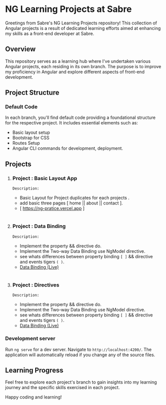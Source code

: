 # NG Learning Projects at Sabre

Greetings from Sabre's NG Learning Projects repository! This collection of Angular projects is a result of dedicated learning efforts aimed at enhancing my skills as a front-end developer at Sabre.

## Overview

This repository serves as a learning hub where I've undertaken various Angular projects, each residing in its own branch. The purpose is to improve my proficiency in Angular and explore different aspects of front-end development.

## Project Structure

### Default Code

In each branch, you'll find default code providing a foundational structure for the respective project. It includes essential elements such as:

- Basic layout setup
- Bootstrap for CSS
- Routes Setup
- Angular CLI commands for development, deployment.



## Projects

1. ### Project : Basic Layout App

   `Description:` 
   - Basic Layout for Project duplicates for each projects .
   - add basic three pages [ home || about || contact ].
   - [ https://ng-pratice.vercel.app ]
#
2. ### Project : Data Binding 

    `Description:` 
   - Implement the property && directive do.
   - Implement the Two-way Data Binding use NgModel directive.
   - see whats differences between property binding `[ ]` && directive and events tigers `( )`.
   - [Data Binding (Live)](https://ng-pratice-git-data-binding-form-frontendprofile.vercel.app/?_vercel_share=tRIps4tApHsotcpyAy3uvrh6fMvmmR0V)

#
3. ### Project : Directives

    `Description:` 
   - Implement the property && directive do.
   - Implement the Two-way Data Binding use NgModel directive.
   - see whats differences between property binding `[ ]` && directive and events tigers `( )`.
   - [Data Binding (Live)](https://ng-pratice-git-data-binding-form-frontendprofile.vercel.app/?_vercel_share=tRIps4tApHsotcpyAy3uvrh6fMvmmR0V)


### Development server

Run `ng serve` for a dev server. Navigate to `http://localhost:4200/`. The application will automatically reload if you change any of the source files.   

## Learning Progress

Feel free to explore each project's branch to gain insights into my learning journey and the specific skills exercised in each project.

Happy coding and learning!
